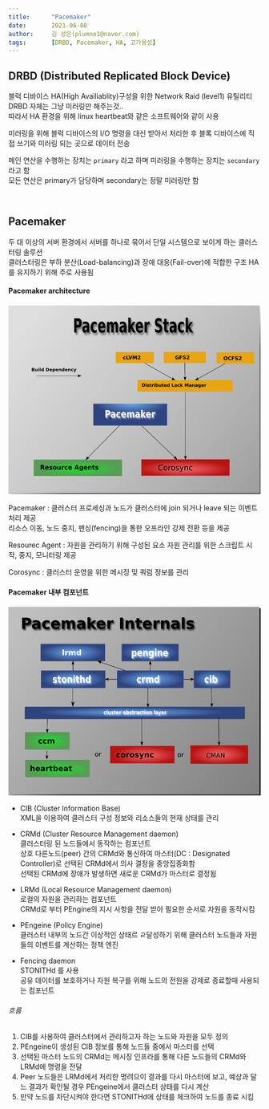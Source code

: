 ```yaml
---
title:      "Pacemaker"
date:       2021-06-08
author:     김 성은(plumno1@naver.com)
tags:       [DRBD, Pacemaker, HA, 고가용성]
---
```


## DRBD (Distributed Replicated Block Device)

블럭 디바이스 HA(High Availiablity)구성을 위한 Network Raid (level1) 유틸리티  
DRBD 자체는 그냥 미러링만 해주는것..  
따라서 HA 환경을 위해 linux heartbeat와 같은 소프트웨어와 같이 사용  
  
미러링을 위해 블럭 디바이스의 I/O 명령을 대신 받아서 처리한 후 블록 디바이스에 직접 쓰기와 미러링 되는 곳으로 데이터 전송  
  
메인 연산을 수행하는 장치는 `primary` 라고 하며 미러링을 수행하는 장치는 `secondary`라고 함  
모든 연산은 primary가 담당하며 secondary는 정말 미러링만 함  
  
&nbsp;

## Pacemaker

두 대 이상의 서버 환경에서 서버를 하나로 묶어서 단일 시스템으로 보이게 하는 클러스터링 솔루션  
클러스터링은 부하 분산(Load-balancing)과 장애 대응(Fail-over)에 적합한 구조 HA를 유지하기 위해 주로 사용됨
  

#### Pacemaker architecture

![Alt text](/assets/pacemaker_arch.png)

Pacemaker : 클러스터 프로세싱과 노드가 클러스터에 join 되거나 leave 되는 이벤트처리 제공  
            리소스 이동, 노드 중지, 펜싱(fencing)을 통한 오프라인 강제 전환 등을 제공  
  
Resourec Agent : 자원을 관리하기 위해 구성된 요소 자원 관리를 위한 스크립트 시작, 중지, 모니터링 제공
  
Corosync : 클러스터 운영을 위한 메시징 및 쿼럼 정보를 관리
  
#### Pacemaker 내부 컴포넌트

![Alt text](/assets/pacemaker_internal.png)

* CIB (Cluster Information Base)  
  XML을 이용하여 클러스터 구성 정보와 리소스들의 현재 상태를 관리  
  
* CRMd (Cluster Resource Management daemon)  
  클러스터링 된 노드들에서 동작하는 컴포넌트  
  상호 다른노드(peer) 간의 CRMd와 통신하여 마스터(DC : Designated Controller)로 선택된 CRMd에서 의사 결정을 중앙집중화함  
  선택된 CRMd에 장애가 발생하면 새로운 CRMd가 마스터로 결정됨  
  
* LRMd (Local Resource Management daemon)  
  로컬의 자원을 관리하는 컴포넌트  
  CRMd로 부터 PEngine의 지시 사항을 전달 받아 필요한 순서로 자원을 동작시킴  

* PEngeine (Policy Engine)  
  클러스터 내부의 노드간 이상적인 상태르 ㄹ달성하기 위해 클러스터 노드들과 자원들의 이벤트를 계산하는 정책 엔진

* Fencing daemon  
  STONITHd 를 사용  
  공유 데이터를 보호하거나 자원 복구를 위해 노드의 전원을 강제로 종료할때 사용되는 컴포넌트  

###### 흐름

1. CIB를 사용하여 클러스터에서 관리하고자 하는 노드와 자원을 모두 정의  
2. PEngeine이 생성된 CIB 정보를 통해 노드들 중에서 마스터를 선택  
3. 선택된 마스터 노드의 CRMd는 메시징 인프라를 통해 다른 노드들의 CRMd와 LRMd에 명령을 전달  
4. Peer 노드들은 LRMd에서 처리한 명려으이 결과를 다시 마스터에 보고, 예상과 달느 결과가 확인될 경우 PEngeine에서 클러스터 상태를 다시 계산  
5. 만약 노드를 차단시켜야 한다면 STONITHd에 상태를 체크하여 노드를 종료 시킴

&nbsp;
